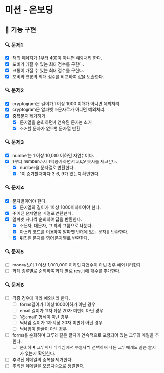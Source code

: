 # 미션 - 온보딩

## 🚀 기능 구현

### 🔍 문제1

- [x] 책의 페이지가 1부터 400이 아니면 예외처리 한다.
- [x] 포비가 가질 수 있는 최대 점수를 구한다.
- [x] 크롱이 가질 수 있는 최대 점수를 구한다.
- [x] 포비와 크롱의 최대 점수를 비교하여 값을 도출한다.

### 🔍 문제2

- [x] cryptogram은 길이가 1 이상 1000 이하가 아니면 예외처리.
- [x] cryptogram은 알파벳 소문자로가 아니면 예외처리.
- [x] 중복문자 제거하기
  - [x] 문자열을 순회하면서 연속된 문자는 소거
  - [x] 소거할 문자가 없으면 문자열 반환

### 🔍 문제3

- [x] number는 1 이상 10,000 이하인 자연수이다.
- [x] 1부터 number까지 1씩 증가하면서 3,6,9 숫자를 체크한다.
  - [x] number을 문자열로 변환한다.
  - [x] 1이 증가할때마다 3, 6, 9가 있는지 확인한다.

### 🔍 문제4

- [x] 문자열이어야 한다.
  - [x] 문자열의 길이가 1이상 1000이하이여야 한다.
- [x] 주어진 문자열을 배열로 변환한다.
- [x] 알파벳 하나씩 순회하여 답을 반환한다.
  - [x] 소문자, 대문자, 그 외의 그룹으로 나눈다.
  - [x] 아스키 코드를 이용하여 알파벳 반대에 있는 문자를 반환한다.
  - [x] 뒤집은 문자를 엮어 문자열로 반환한다.

### 🔍 문제5

- [ ] money값이 1 이상 1,000,000 이하인 자연수이 아닌 경우 예외처리한다.
- [ ] 화폐 종류별로 순회하여 화폐 별로 result에 개수를 추가한다.

### 🔍 문제6

- [ ] 각종 경우에 따라 예외처리 한다.
  - [ ] forms길이가 1이상 1000이하가 아닌 경우
  - [ ] email 길이가 11자 이상 20자 미만이 아닌 경우
  - [ ] '@email' 형식이 아닌 경우
  - [ ] 닉네임 길이가 1자 이상 20자 미만이 아닌 경우
  - [ ] 닉네임이 한글이 아닌 경우
- [ ] forms를 순회하며 크루와 같은 글자가 연속적으로 포함되어 있는 크루의 메일을 추린다.
  - [ ] 순회하며 크루마다 닉네임에서 두글자씩 선택하여 다른 크루에게도 같은 글자가 없는지 확인한다.
- [ ] 추려진 이메일의 중복을 제거한다.
- [ ] 추려진 이메일을 오름차순으로 정렬한다.
